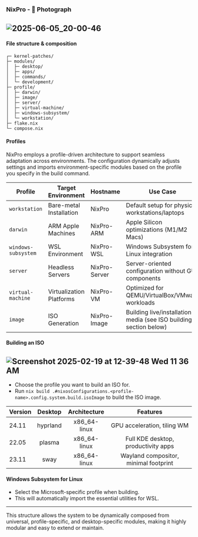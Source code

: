 ### NixPro - 📸 Photograph
![2025-06-05_20-00-46](https://github.com/user-attachments/assets/c1fb13b9-9f2c-4bbb-881b-c7bb6175d8d6)
---
#### File structure & composition
```
┌─ kernel-patches/
├─ modules/
│  ├─ desktop/
│  ├─ apps/
│  ├─ commands/
│  └─ development/
├─ profile/
│  ├─ darwin/
│  ├─ image/
│  ├─ server/
│  ├─ virtual-machine/
│  ├─ windows-subsystem/
│  └─ workstation/
├─ flake.nix
└─ compose.nix
```
#### Profiles
NixPro employs a profile-driven architecture to support seamless adaptation across environments. The configuration dynamically adjusts settings and imports environment-specific modules based on the profile you specify in the build command.

| Profile             | Target Environment       | Hostname         | Use Case                                                                 |
|---------------------|--------------------------|------------------|-------------------------------------------------------------------------|
| `workstation`       | Bare-metal Installation  | NixPro           | Default setup for physical workstations/laptops                         |
| `darwin`            | ARM Apple Machines       | NixPro-ARM       | Apple Silicon optimizations (M1/M2 Macs)                                |
| `windows-subsystem` | WSL Environment          | NixPro-WSL       | Windows Subsystem for Linux integration                                 |
| `server`            | Headless Servers         | NixPro-Server    | Server-oriented configuration without GUI components                    |
| `virtual-machine`   | Virtualization Platforms | NixPro-VM        | Optimized for QEMU/VirtualBox/VMware workloads                          |
| `image`             | ISO Generation           | NixPro-Image     | Building live/installation media (see ISO building section below)       |
#### Building an ISO
![Screenshot 2025-02-19 at 12-39-48 Wed 11 36 AM](https://github.com/user-attachments/assets/8056f514-e651-4cf8-97f6-b439d39f0a01)
---
- Choose the profile you want to build an ISO for.
- Run `nix build .#nixosConfigurations.<profile-name>.config.system.build.isoImage` to build the ISO image.

| Version | Desktop  | Architecture  | Features                           |
| :------ | :------: | :-----------: | :---------------------------------: |
| 24.11   | hyprland | x86_64-linux  | GPU acceleration, tiling WM          |
| 22.05   | plasma   | x86_64-linux  | Full KDE desktop, productivity apps  |
| 23.11   | sway     | x86_64-linux  | Wayland compositor, minimal footprint|
#### Windows Subsystem for Linux
- Select the Microsoft-specific profile when building.
- This will automatically import the essential utilities for WSL.
---
This structure allows the system to be dynamically composed from universal, profile-specific, and desktop-specific modules, making it highly modular and easy to extend or maintain.
